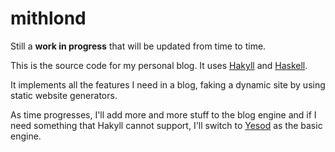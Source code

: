 mithlond
========

Still a **work in progress** that will be updated from time to time.

This is the source code for my personal blog. It uses [Hakyll][hakyll] and
[Haskell][haskell].

It implements all the features I need in a blog, faking a dynamic site by
using static website generators.

As time progresses, I'll add more and more stuff to the blog engine and if I
need something that Hakyll cannot support, I'll switch to [Yesod][yesod] as
the basic engine.

[hakyll]: https://jaspervdj.be/hakyll/ "Hakyll"
[haskell]: https://www.haskell.org/ "Haskell"
[yesod]: https://www.yesodweb.com/ "Yesod"
